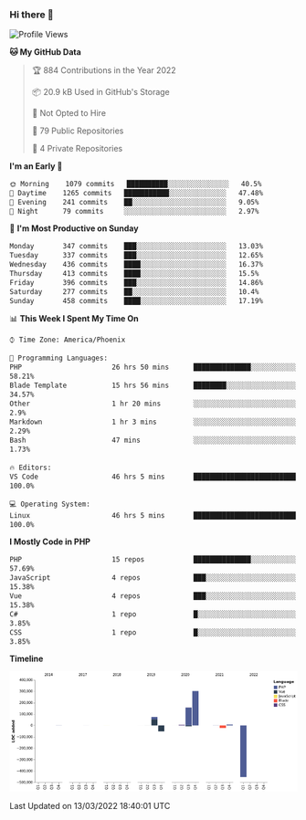 ### Hi there 👋

<!--START_SECTION:waka-->
![Profile Views](http://img.shields.io/badge/Profile%20Views-8-blue)

**🐱 My GitHub Data** 

> 🏆 884 Contributions in the Year 2022
 > 
> 📦 20.9 kB Used in GitHub's Storage 
 > 
> 🚫 Not Opted to Hire
 > 
> 📜 79 Public Repositories 
 > 
> 🔑 4 Private Repositories  
 > 
**I'm an Early 🐤** 

```text
🌞 Morning    1079 commits   ██████████░░░░░░░░░░░░░░░   40.5% 
🌆 Daytime    1265 commits   ███████████░░░░░░░░░░░░░░   47.48% 
🌃 Evening    241 commits    ██░░░░░░░░░░░░░░░░░░░░░░░   9.05% 
🌙 Night      79 commits     ░░░░░░░░░░░░░░░░░░░░░░░░░   2.97%

```
📅 **I'm Most Productive on Sunday** 

```text
Monday       347 commits    ███░░░░░░░░░░░░░░░░░░░░░░   13.03% 
Tuesday      337 commits    ███░░░░░░░░░░░░░░░░░░░░░░   12.65% 
Wednesday    436 commits    ████░░░░░░░░░░░░░░░░░░░░░   16.37% 
Thursday     413 commits    ████░░░░░░░░░░░░░░░░░░░░░   15.5% 
Friday       396 commits    ███░░░░░░░░░░░░░░░░░░░░░░   14.86% 
Saturday     277 commits    ██░░░░░░░░░░░░░░░░░░░░░░░   10.4% 
Sunday       458 commits    ████░░░░░░░░░░░░░░░░░░░░░   17.19%

```


📊 **This Week I Spent My Time On** 

```text
⌚︎ Time Zone: America/Phoenix

💬 Programming Languages: 
PHP                      26 hrs 50 mins      ██████████████░░░░░░░░░░░   58.21% 
Blade Template           15 hrs 56 mins      ████████░░░░░░░░░░░░░░░░░   34.57% 
Other                    1 hr 20 mins        ░░░░░░░░░░░░░░░░░░░░░░░░░   2.9% 
Markdown                 1 hr 3 mins         ░░░░░░░░░░░░░░░░░░░░░░░░░   2.29% 
Bash                     47 mins             ░░░░░░░░░░░░░░░░░░░░░░░░░   1.73%

🔥 Editors: 
VS Code                  46 hrs 5 mins       █████████████████████████   100.0%

💻 Operating System: 
Linux                    46 hrs 5 mins       █████████████████████████   100.0%

```

**I Mostly Code in PHP** 

```text
PHP                      15 repos            ██████████████░░░░░░░░░░░   57.69% 
JavaScript               4 repos             ███░░░░░░░░░░░░░░░░░░░░░░   15.38% 
Vue                      4 repos             ███░░░░░░░░░░░░░░░░░░░░░░   15.38% 
C#                       1 repo              █░░░░░░░░░░░░░░░░░░░░░░░░   3.85% 
CSS                      1 repo              █░░░░░░░░░░░░░░░░░░░░░░░░   3.85%

```


**Timeline**

![Chart not found](https://raw.githubusercontent.com/mikebronner/mikebronner/master/charts/bar_graph.png) 


 Last Updated on 13/03/2022 18:40:01 UTC
<!--END_SECTION:waka-->

<!--
**mikebronner/mikebronner** is a ✨ _special_ ✨ repository because its `README.md` (this file) appears on your GitHub profile.

Here are some ideas to get you started:

- 🔭 I’m currently working on ...
- 🌱 I’m currently learning ...
- 👯 I’m looking to collaborate on ...
- 🤔 I’m looking for help with ...
- 💬 Ask me about ...
- 📫 How to reach me: ...
- 😄 Pronouns: ...
- ⚡ Fun fact: ...
-->

